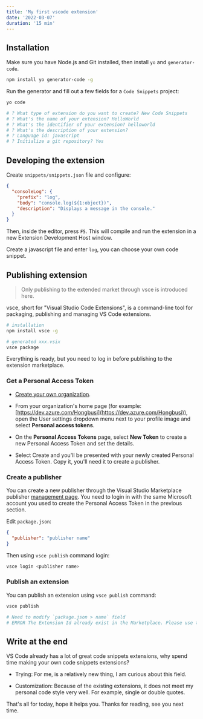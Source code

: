 ```yaml
---
title: 'My first vscode extension'
date: '2022-03-07'
duration: '15 min'
---
```


<GitHubLink repo="Hongbusi/code-snippets" />

## Installation

Make sure you have Node.js and Git installed, then install `yo` and `generator-code`.

``` bash
npm install yo generator-code -g
```

Run the generator and fill out a few fields for a `Code Snippets` project:

``` bash
yo code

# ? What type of extension do you want to create? New Code Snippets
# ? What's the name of your extension? HelloWorld
# ? What's the identifier of your extension? helloworld
# ? What's the description of your extension?
# ? Language id: javascript
# ? Initialize a git repository? Yes
```

## Developing the extension

Create `snippets/snippets.json` file and configure:

``` json
{
  "consoleLog": {
    "prefix": "log",
    "body": "console.log(${1:object})",
    "description": "Displays a message in the console."
  }
}
```

Then, inside the editor, press `F5`. This will compile and run the extension in a new Extension Development Host window.

Create a javascript file and enter `log`, you can choose your own code snippet.

## Publishing extension

> Only publishing to the extended market through vsce is introduced here.

vsce, short for "Visual Studio Code Extensions", is a command-line tool for packaging, publishing and managing VS Code extensions.

``` bash
# installation
npm install vsce -g

# generated xxx.vsix 
vsce package
```

Everything is ready, but you need to log in before publishing to the extension marketplace.

### Get a Personal Access Token

- [Create your own organization](https://docs.microsoft.com/zh-cn/azure/devops/organizations/accounts/create-organization?view=azure-devops).

- From your organization's home page (for example: [https://dev.azure.com/Hongbusi](https://dev.azure.com/Hongbusi)), open the User settings dropdown menu next to your profile image and select **Personal access tokens**.

- On the **Personal Access Tokens** page, select **New Token** to create a new Personal Access Token and set the details.

- Select Create and you'll be presented with your newly created Personal Access Token. Copy it, you'll need it to create a publisher.

### Create a publisher

You can create a new publisher through the Visual Studio Marketplace publisher [management page](https://marketplace.visualstudio.com/manage). You need to login in with the same Microsoft account you used to create the Personal Access Token in the previous section.

Edit `package.json`:

``` json
{
  "publisher": "publisher name"
}
```

Then using `vsce publish` command login:

``` bash
vsce login <publisher name>
```

### Publish an extension

You can publish an extension using `vsce publish` command:

``` bash
vsce publish

# Need to modify `package.json > name` field
# ERROR The Extension Id already exist in the Marketplace. Please use the different Id.
```

## Write at the end

VS Code already has a lot of great code snippets extensions, why spend time making your own code snippets extensions?

- Trying: For me, is a relatively new thing, I am curious about this field.

- Customization: Because of the existing extensions, it does not meet my personal code style very well. For example, single or double quotes.

That's all for today, hope it helps you. Thanks for reading, see you next time.
